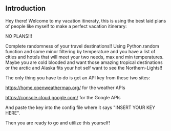 ## Introduction

Hey there! Welcome to my vacation itineraty, this is using the best laid plans of people like myself to make a perfect vacation itinerary:

NO PLANS!!!

Complete randomness of your travel destinations!! Using Python.random function and some minor filtering by temperature and you have a list of cities and hotels that will meet your two needs, max and min temperatures. Maybe you are cold blooded and want those amazing tropical destinations or the arctic and Alaska fits your hot self want to see the Northern-Lights!! 

The only thing you have to do is get an API key from these two sites:

https://home.openweathermap.org/ for the weather APIs

https://console.cloud.google.com/ for the Google APIs

And paste the key into the config file where it says "INSERT YOUR KEY HERE".

Then you are ready to go and utilize this yourself!

